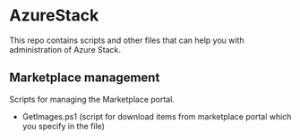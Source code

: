 # AzureStack
This repo contains scripts and other files that can help you with administration of Azure Stack.

## Marketplace management
Scripts for managing the Marketplace portal.
- GetImages.ps1 (script for download items from marketplace portal which you specify in the file)
